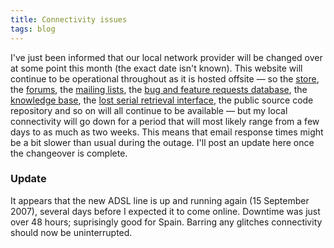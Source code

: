```yaml
---
title: Connectivity issues
tags: blog
---
```


I've just been informed that our local network provider will be changed over at some point this month (the exact date isn't known). This website will continue to be operational throughout as it is hosted offsite — so the [store](http://store.wincent.com/), the [forums](http://forums.wincent.com), the [mailing lists](http://lists.wincent.com/), the [bug and feature requests database](http://bugs.wincent.com/), the [knowledge base](http://kbase.wincent.com), the [lost serial retrieval interface](https://secure.wincent.com/a/support/registration/), the public source code repository and so on will all continue to be available — but my local connectivity will go down for a period that will most likely range from a few days to as much as two weeks. This means that email response times might be a bit slower than usual during the outage. I'll post an update here once the changeover is complete.

### Update

It appears that the new ADSL line is up and running again (15 September 2007), several days before I expected it to come online. Downtime was just over 48 hours; suprisingly good for Spain. Barring any glitches connectivity should now be uninterrupted.
